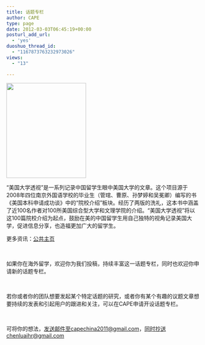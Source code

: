 ```yaml
---
title: 话题专栏
author: CAPE
type: page
date: 2012-03-03T06:45:19+00:00
posturl_add_url:
  - 'yes'
duoshuo_thread_id:
  - "1167873763232973026"
views:
  - "13"

---
```

[<img class="alignleft  wp-image-2619" title="未命名" src="http://www.capechina.org/wp-content/uploads/2012/03/未命名.jpg" alt="" width="208" height="248" srcset="http://hicape.com/wp-content/uploads/2012/03/未命名.jpg 346w, http://hicape.com/wp-content/uploads/2012/03/未命名-251x300.jpg 251w" sizes="(max-width: 208px) 100vw, 208px" />][1]

“美国大学透视”是一系列记录中国留学生眼中美国大学的文章。这<wbr>个项目源于2008年四位南京外国语学校的毕业生（管琯、曹原、<wbr>孙梦婷和吴冕卿）编写的书《美国本科申请成功谈》中的“院校介绍<wbr>”板块。经历了两版的洗礼，这本书中涵盖了近100名作者对10<wbr>0所美国综合型大学和文理学院的介绍。“美国大学透视”<wbr>将以这100篇院校介绍为起点，鼓励在美的中国留学生用自己独特<wbr>的视角记录美国大学，促进信息分享，也造福更加广大的留学生。</wbr></wbr></wbr></wbr></wbr></wbr>

更多资讯：<a href="http://page.renren.com/601247323" target="_blank">公共主页</a>

&nbsp;

如果你在海外留学，欢迎你为我们投稿，持续丰富这一话题专栏，同时也欢迎你申请新的话题专栏。

&nbsp;

若你或者你的团队想要发起某个特定话题的研究，或者你有某个有趣的议题文章想要持续的发表和引起用户的跟进和关注，可以在CAPE申请开设话题专栏。

&nbsp;

可将你的想法，发送邮件至capechina2011@gmail.com，同时抄送chenluaihr@gmail.com

&nbsp;

 [1]: http://www.capechina.org/wp-content/uploads/2012/03/未命名.jpg